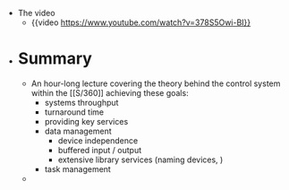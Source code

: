 - The video
	- {{video https://www.youtube.com/watch?v=378S5Owi-BI}}
- # Summary
	- An hour-long lecture covering the theory behind the control system within the [[S/360]] achieving these goals:
		- systems throughput
		- turnaround time
		- providing key services
		- data management
			- device independence
			- buffered input / output
			- extensive library services (naming devices, )
		- task management
	-